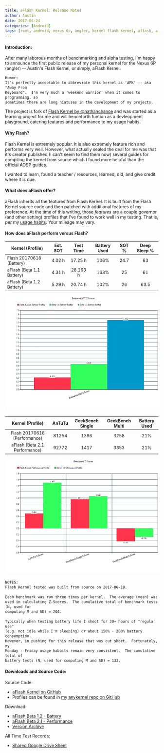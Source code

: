 ```yaml
---
title: aFlash Kernel: Release Notes
author: Austin
date: 2017-06-24
categories: [Android]
tags: [root, android, nexus 6p, angler, kernel flash kernel, aflash, afk, release notes]
---
```


#### Introduction:

After many laborous months of benchmarking and alpha testing, I'm happy to announce the first public release of my personal kernel for the Nexus 6P (angler) -- Austin's Flash Kernel, or simply, aFlash Kernel.

~~~
Humor:  
It's perfectly acceptable to abbreviate this kernel as 'AFK' -- aka "Away From 
Keyboard".  I'm very much a 'weekend warrior' when it comes to programming, so 
sometimes there are long hiatuses in the development of my projects.
~~~

The project is fork of [Flash Kernel by @nathanchance](https://github.com/nathanchance/angler) and was started as a learning project for me and will henceforth funtion as a devleopment playground, catering features and performance to my usage habits.

#### Why Flash?

Flash Kernel is extremely popular.  It is also extremely feature rich and performs very well.  However, what actually sealed the deal for me was that it's creator published (I can't seem to find them now) several guides for compiling the kernel from source which I found more helpful than the official AOSP guides.

I wanted to learn, found a teacher / resources, learned, did, and give credit where it is due.

#### What does aFlash offer?

aFlash inherits all the features from Flash Kernel.  It is built from the Flash Kernel source code and then patched with additional features of my preference.  At the time of this writing, those *features* are a couple governor (and other setting) profiles that I've found to work well in my testing.  That is, per my [usage habits](https://github.com/savagezen/aflash_kernel/blob/7.1.2-aflash/usage.md).  Your  mileage may vary.

#### How does aFlash perform versus Flash?

| Kernel (Profile) | Est. SOT | Test Time | Battery Used | SOT % | Deep Sleep % |
| --- | :---: | :---: | :---: | :---: | :---: |
| Flash 20170618 (Battery) | 4.02 h | 17.25 h | 106% | 24.7 | 63 |
| aFlash (Beta 1.1 Battery) | 4.31 h | 28.163 h | 163% | 25 | 61 |
| aFlash (Beta 1.2 Battery) | 5.29 h | 20.74 h | 102% | 26 | 63.5 |

<a href="/images/charts/sot-aflash1.2-vs-flash.jpg"><img src="/images/charts/sot-aflash1.2-vs-flash.jpg" style="max-width: 100%; height: auto; margin: 5px"></a>

| Kernel (Profile) | AnTuTu | GeekBench Single | GeekBench Multi | Battery Used |
| :---: | :---: | :---: | :---: | :---: |
| Flash 20170618 (Performance) | 81254 | 1396 | 3258 | 21% |
| aFlash (Beta 2.1 Performance) | 92772 | 1417 | 3353 | 21% |

<a href="/images/charts/benchmarks-aflash2.1-vs-flash.jpg"><img src="/images/charts/benchmarks-aflash2.1-vs-flash.jpg" style="max-width: 100%; height: auto; margin: 5px"></a>

~~~
NOTES:
Flash Kernel tested was built from source on 2017-06-18.

Each benchmark was run three times per kernel.  The average (mean) was used in calculating Z-Scores.  The cumulative total of benchmark tests (N, used for 
computing M and SD) = 204.

Typically when testing battery life I shoot for 30+ hours of "regular use" 
(e.g. not idle while I'm sleeping) or about 150% - 200% battery consumption.  
However, in pushing for this release that was cut short.  Fortunately, my 
Monday - Friday usage habbits remain very consistent.  The cumulative total of 
battery tests (N, used for computing M and SD) = 133.
~~~

#### Downloads and Source Code:

Source Code:  

- [aFlash Kernel on GitHub](https://github.com/savagezen/aflash_kernel)
- Profiles can be found in [my anykernel repo on GitHub](https://github.com/savagezen/anykernel)

Download:

- [aFlash Beta 1.2 - Battery](https://mega.nz/#!8rRV1ayQ!Yto3CehdpN3pPnImGHX6PpQzgI7qDTSaeM_SBr9Z_E0)
- [aFlash Beta 2.1 - Performance](https://mega.nz/#!JiZXDDAY!7P_N0t4NrN5z44kdxLJrEsOHA6iNrrASWeVdBBvCcno)
- [Version Archive](https://mega.nz/#F!1iYWCIwQ!91j96RoB4dcBvLSQCXw0_Q)

All Time Test Records:

- [Shared Google Drive Sheet](https://docs.google.com/spreadsheets/d/1KmZNyyYLXeVFufpmpVK-hl0sieGGy3hC5bjhIXYLU_A/edit?usp=sharing)
